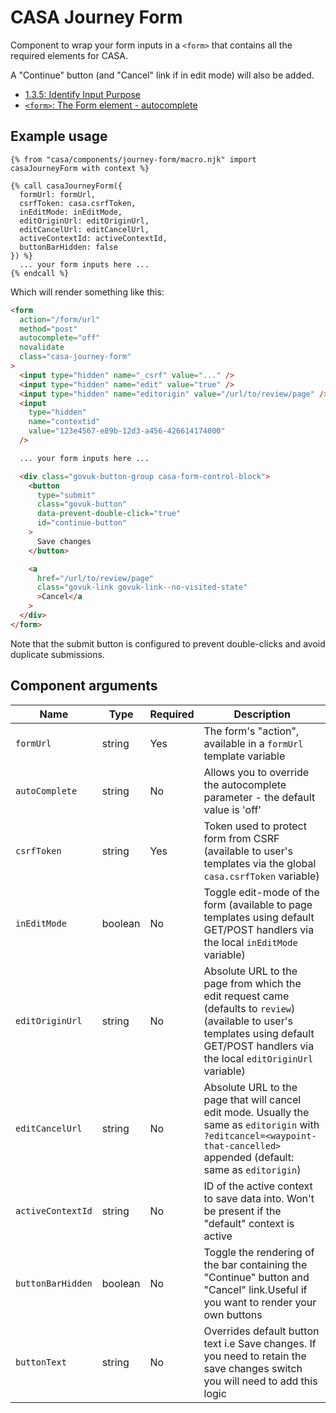 # CASA Journey Form

Component to wrap your form inputs in a `<form>` that contains all the required elements for CASA.

A "Continue" button (and "Cancel" link if in edit mode) will also be added.

- [1.3.5: Identify Input Purpose](https://www.w3.org/WAI/WCAG21/Understanding/identify-input-purpose.html)
- [`<form>`: The Form element - autocomplete](https://developer.mozilla.org/en-US/docs/Web/HTML/Element/form#attr-autocomplete)

## Example usage

```nunjucks
{% from "casa/components/journey-form/macro.njk" import casaJourneyForm with context %}

{% call casaJourneyForm({
  formUrl: formUrl,
  csrfToken: casa.csrfToken,
  inEditMode: inEditMode,
  editOriginUrl: editOriginUrl,
  editCancelUrl: editCancelUrl,
  activeContextId: activeContextId,
  buttonBarHidden: false
}) %}
  ... your form inputs here ...
{% endcall %}
```

Which will render something like this:

```html
<form
  action="/form/url"
  method="post"
  autocomplete="off"
  novalidate
  class="casa-journey-form"
>
  <input type="hidden" name="_csrf" value="..." />
  <input type="hidden" name="edit" value="true" />
  <input type="hidden" name="editorigin" value="/url/to/review/page" />
  <input
    type="hidden"
    name="contextid"
    value="123e4567-e89b-12d3-a456-426614174000"
  />

  ... your form inputs here ...

  <div class="govuk-button-group casa-form-control-block">
    <button
      type="submit"
      class="govuk-button"
      data-prevent-double-click="true"
      id="continue-button"
    >
      Save changes
    </button>

    <a
      href="/url/to/review/page"
      class="govuk-link govuk-link--no-visited-state"
      >Cancel</a
    >
  </div>
</form>
```

Note that the submit button is configured to prevent double-clicks and avoid duplicate submissions.

## Component arguments

| Name              | Type    | Required | Description                                                                                                                                                                             |
| ----------------- | ------- | -------- | --------------------------------------------------------------------------------------------------------------------------------------------------------------------------------------- |
| `formUrl`         | string  | Yes      | The form's "action", available in a `formUrl` template variable                                                                                                                         |
| `autoComplete`    | string  | No       | Allows you to override the autocomplete parameter - the default value is 'off'                                                                                                          |
| `csrfToken`       | string  | Yes      | Token used to protect form from CSRF (available to user's templates via the global `casa.csrfToken` variable)                                                                           |
| `inEditMode`      | boolean | No       | Toggle edit-mode of the form (available to page templates using default GET/POST handlers via the local `inEditMode` variable)                                                          |
| `editOriginUrl`   | string  | No       | Absolute URL to the page from which the edit request came (defaults to `review`) (available to user's templates using default GET/POST handlers via the local `editOriginUrl` variable) |
| `editCancelUrl`   | string  | No       | Absolute URL to the page that will cancel edit mode. Usually the same as `editorigin` with `?editcancel=<waypoint-that-cancelled>` appended (default: same as `editorigin`) |
| `activeContextId` | string  | No       | ID of the active context to save data into. Won't be present if the "default" context is active                                                                                         |
| `buttonBarHidden` | boolean | No       | Toggle the rendering of the bar containing the "Continue" button and "Cancel" link.Useful if you want to render your own buttons                                                        |
| `buttonText`      | string  | No       | Overrides default button text i.e Save changes. If you need to retain the save changes switch you will need to add this logic                                                           |
